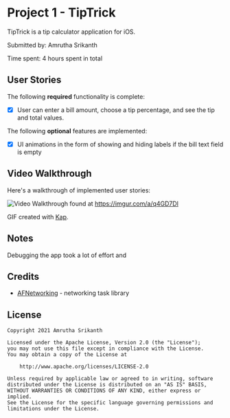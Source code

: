 # Project 1 - TipTrick

TipTrick is a tip calculator application for iOS.

Submitted by: Amrutha Srikanth

Time spent: 4 hours spent in total

## User Stories

The following **required** functionality is complete:

* [X] User can enter a bill amount, choose a tip percentage, and see the tip and total values.

The following **optional** features are implemented:

* [X] UI animations in the form of showing and hiding labels if the bill text field is empty

## Video Walkthrough

Here's a walkthrough of implemented user stories:

<img src='https://imgur.com/a/q4GD7Dl' title='Video Walkthrough' width='' alt='Video Walkthrough' /> found at https://imgur.com/a/q4GD7Dl

GIF created with [Kap](https://getkap.co/).

## Notes

Debugging the app took a lot of effort and 

## Credits

- [AFNetworking](https://github.com/AFNetworking/AFNetworking) - networking task library

## License

    Copyright 2021 Amrutha Srikanth

    Licensed under the Apache License, Version 2.0 (the "License");
    you may not use this file except in compliance with the License.
    You may obtain a copy of the License at

        http://www.apache.org/licenses/LICENSE-2.0

    Unless required by applicable law or agreed to in writing, software
    distributed under the License is distributed on an "AS IS" BASIS,
    WITHOUT WARRANTIES OR CONDITIONS OF ANY KIND, either express or implied.
    See the License for the specific language governing permissions and
    limitations under the License.
